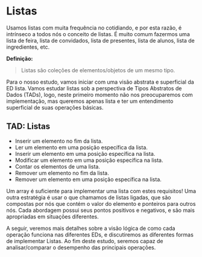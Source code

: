 # Listas

 Usamos listas com muita frequência no cotidiando, e por esta razão, é intrínseco a todos nós o conceito de listas. É muito comum fazermos uma lista de feira, lista de convidados, lista de presentes, lista de alunos, lista de ingredientes, etc.
 
 **Definição:**
 > Listas são coleções de elementos/objetos de um mesmo tipo.
 
 Para o nosso estudo, vamos iniciar com uma visão abstrata e superficial da ED lista. Vamos estudar listas sob a perspectiva de Tipos Abstratos de Dados (TADs), logo, neste primeiro momento não nos preocuparemos com implementação, mas queremos apenas lista e ter um entendimento superficial de suas operações básicas.

 ## TAD: Listas

- Inserir um elemento no fim da lista.
- Ler um elemento em uma posição específica da lista.
- Inserir um elemento em uma posição específica na lista.
- Modificar um elemento em uma posição específica na lista.
- Contar os elementos de uma lista.
- Remover um elemento no fim da lista.
- Remover um elemento em uma posição específica na lista.

Um array é suficiente para implementar uma lista com estes requisitos! Uma outra estratégia é usar o que chamamos de listas ligadas, que são compostas por nós que contém o valor do elemento e ponteiros para outros nós. Cada abordagem possui seus pontos positivos e negativos, e são mais apropriadas em situações diferentes.

A seguir, veremos mais detalhes sobre a visão lógica de como cada operação funciona nas diferentes EDs, e discutiremos as diferentes formas de implementar Listas. Ao fim deste estudo, seremos capaz de analisar/comparar o desempenho das principais operações.